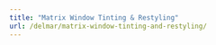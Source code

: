 ```yaml
---
title: "Matrix Window Tinting & Restyling"
url: /delmar/matrix-window-tinting-and-restyling/
---
```

